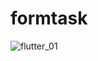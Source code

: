 # formtask

![flutter_01](https://github.com/user-attachments/assets/f284b396-eda8-4056-9feb-1d3c1a0bc843)
